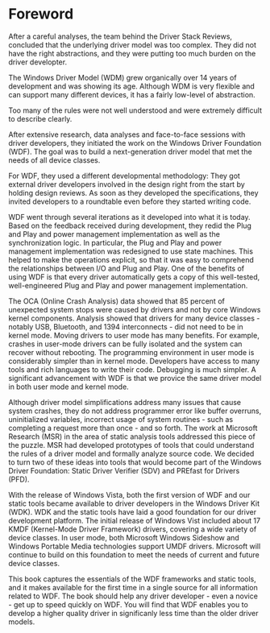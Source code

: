 # Foreword

After a careful analyses, the team behind the Driver Stack Reviews,
concluded that the underlying driver model was too complex. They
did not have the right abstractions, and they were putting too much
burden on the driver developter.

The Windows Driver Model (WDM) grew organically over 14 years of
development and was showing its age. Although WDM is very
flexible and can support many different devices, it has a fairly
low-level of abstraction.

Too many of the rules were not well understood and were extremely
difficult to describe clearly.

After extensive research, data analyses and face-to-face sessions
with driver developers, they initiated the work on the Windows
Driver Foundation (WDF). The goal was to build a next-generation
driver model that met the needs of all device classes.

For WDF, they used a different developmental methodology: They got
external driver developers involved in the design right from
the start by holding design reviews. As soon as they developed the
specifications, they invited developers to a roundtable even before
they started writing code.

WDF went through several iterations as it developed into what it is
today. Based on the feedback received during development, they redid
the Plug and Play and power management implementation as well as the
synchronization logic. In particular, the Plug and Play and power
management implementation was redesigned to use state machines. This
helped to make the operations explicit, so that it was easy to
comprehend the relationships between I/O and Plug and Play. One of
the benefits of using WDF is that every driver automatically gets a
copy of this well-tested, well-engineered Plug and Play  and power
management implementation.

The OCA (Online Crash Analysis) data showed that 85 percent of
unexpected system stops were caused by drivers and not by core
Windows kernel components. Analysis showed that drivers for many
device classes - notably USB, Bluetooth, and 1394 interconnects -
did not need to be in kernel mode. Moving drivers to user mode
has many benefits. For example, crashes in user-mode drivers can
be fully isolated and the system can recover without rebooting.
The programming environment in user mode is considerably simpler
than in kernel mode. Developers have access to many tools and rich
languages to write their code. Debugging is much simpler. A
significant advancement with WDF is that we provice the same driver
model in both user mode and kernel mode.

Although driver model simplifications address many issues that
cause system crashes, they do not address programmer error like
buffer overruns, uninitialized variables, incorrect usage of system
routines - such as completing a request more than once - and so
forth. The work at Microsoft Research (MSR) in the area of static
analysis tools addressed this piece of the puzzle. MSR had developed
prototypes of tools that could understand the rules of a driver
model and formally analyze source code. We decided to turn two of
these ideas into tools that would become part of the Windows Driver
Foundation: Static Driver Verifier (SDV) and PREfast for Drivers
(PFD).

With the release of Windows Vista, both the first version of WDF
and our static tools became available to driver developers in the
Windows Driver Kit (WDK). WDK and the static tools have laid a good
foundation for our driver development platform. The initial release
of Windows Vist included about 17 KMDF (Kernel-Mode Driver Framework)
drivers, covering a wide variety of device classes. In user mode,
both Microsoft Windows Sideshow and Windows Portable Media
technologies support UMDF drivers. Microsoft will continue to build
on this foundation to meet the needs of current and future device
classes.

This book captures the essentials of the WDF frameworks and static
tools, and it makes available for the first time in a single source
for all information related to WDF. The book should help any driver
developer - even a novice - get up to speed quickly on WDF. You will
find that WDF enables you to develop a higher quality driver in
significanly less time than the older driver models.
